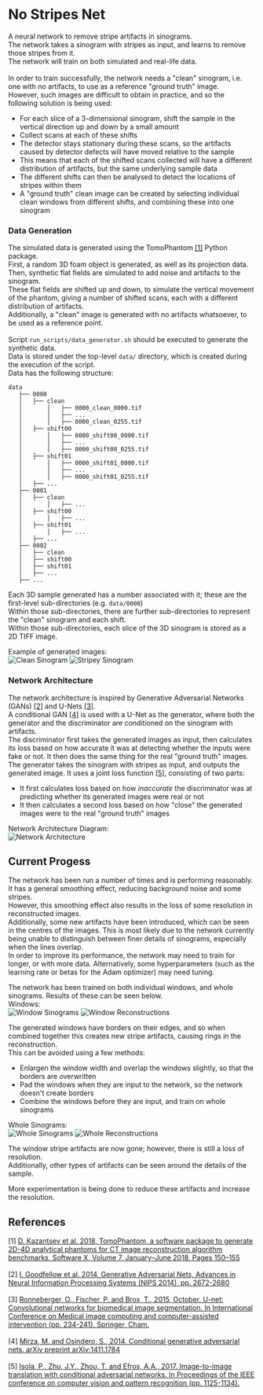 # No Stripes Net

A neural network to remove stripe artifacts in sinograms.<br>
The network takes a sinogram with stripes as input, and learns to remove those stripes from it.<br>
The network will train on both simulated and real-life data.<br>
<br>
In order to train successfully, the network needs a "clean" sinogram, i.e. one with no artifacts, to use as a reference "ground truth" image.<br>
However, such images are difficult to obtain in practice, and so the following solution is being used:<br>

- For each slice of a 3-dimensional sinogram, shift the sample in the vertical direction up and down by a small amount
- Collect scans at each of these shifts
- The detector stays stationary during these scans, so the artifacts caused by detector defects will have moved relative to the sample
- This means that each of the shifted scans collected will have a different distribution of artifacts, but the same underlying sample data
- The different shifts can then be analysed to detect the locations of stripes within them
- A "ground truth" clean image can be created by selecting individual clean windows from different shifts, and combining these into one sinogram<br>

### Data Generation

The simulated data is generated using the TomoPhantom [\[1\]](#references) Python package.<br>
First, a random 3D foam object is generated, as well as its projection data.<br>
Then, synthetic flat fields are simulated to add noise and artifacts to the sinogram.<br>
These flat fields are shifted up and down, to simulate the vertical movement of the phantom, giving a number of shifted scans, each with a different distribution of artifacts.<br>
Additionally, a "clean" image is generated with no artifacts whatsoever, to be used as a reference point.<br>
<br>
Script ```run_scripts/data_generator.sh``` should be executed to generate the synthetic data.<br>
Data is stored under the top-level ```data/``` directory, which is created during the execution of the script.<br>
Data has the following structure:
```
data
   ├── 0000
   │   ├── clean
   │       │   ├── 0000_clean_0000.tif
   │       │   ├── ... 
   │       │   ├── 0000_clean_0255.tif
   │   ├── shift00
   │       │   ├── 0000_shift00_0000.tif
   │       │   ├── ... 
   │       │   ├── 0000_shift00_0255.tif
   │   ├── shift01
   │       │   ├── 0000_shift01_0000.tif
   │       │   ├── ... 
   │       │   ├── 0000_shift01_0255.tif
   │   ├── ...
   ├── 0001
   │   ├── clean
   │       │   ├── ... 
   │   ├── shift00
   │       │   ├── ... 
   │   ├── shift01
   │       │   ├── ... 
   │   ├── ...
   ├── 0002
   │   ├── clean
   │   ├── shift00
   │   ├── shift01
   │   ├── ...
   ├── ...
```
Each 3D sample generated has a number associated with it; these are the first-level sub-directories (e.g. ```data/0000```)<br>
Within those sub-directories, there are further sub-directories to represent the "clean" sinogram and each shift.<br>
Within those sub-directories, each slice of the 3D sinogram is stored as a 2D TIFF image.<br>

Example of generated images:<br>
    ![Clean Sinogram](images/clean_sinogram.png)
    ![Stripey Sinogram](images/stripey_sinogram.png)

### Network Architecture

The network architecture is inspired by Generative Adversarial Networks (GANs) [\[2\]](#references) and U-Nets [\[3\]](#references).<br>
A conditional GAN [\[4\]](#references) is used with a U-Net as the generator, where both the generator and the discriminator are conditioned on the sinogram with artifacts.<br>
The discriminator first takes the generated images as input, then calculates its loss based on how accurate it was at detecting whether the inputs were fake or not. It then does the same thing for the real "ground truth" images.<br>
The generator takes the sinogram with stripes as input, and outputs the generated image.
It uses a joint loss function [\[5\]](#references), consisting of two parts:<br>

- It first calculates loss based on how *inaccurate* the discriminator was at predicting whether its generated images were real or not 
- It then calculates a second loss based on how "close" the generated images were to the real "ground truth" images<br>

 Network Architecture Diagram:<br>
    ![Network Architecture](images/architecture.png)
    
    
## Current Progess

The network has been run a number of times and is performing reasonably.<br>
It has a general smoothing effect, reducing background noise and some stripes.<br>
However, this smoothing effect also results in the loss of some resolution in reconstructed images.<br>
Additionally, some new artifacts have been introduced, which can be seen in the centres of the images.
This is most likely due to the network currently being unable to distinguish between finer details of sinograms,
especially when the lines overlap.<br>
In order to improve its performance, the network may need to train for longer, or with more data.
Alternatively, some hyperparameters (such as the learning rate or betas for the Adam optimizer) may need tuning.<br>

The network has been trained on both individual windows, and whole sinograms.
Results of these can be seen below.<br>
Windows:<br>
    ![Window Sinograms](images/sinogram_windows.png)
    ![Window Reconstructions](images/reconstruction_windows.png)

The generated windows have borders on their edges, and so when combined together this creates new stripe artifacts,
causing rings in the reconstruction.<br>
This can be avoided using a few methods:<br>
- Enlargen the window width and overlap the windows slightly, so that the borders are overwritten
- Pad the windows when they are input to the network, so the network doesn't create borders
- Combine the windows before they are input, and train on whole sinograms<br>

Whole Sinograms:<br>
    ![Whole Sinograms](images/sinograms.png)
    ![Whole Reconstructions](images/reconstructions.png)

The window stripe artifacts are now gone; however, there is still a loss of resolution.<br>
Additionally, other types of artifacts can be seen around the details of the sample.<br>

More experimentation is being done to reduce these artifacts and increase the resolution.


## References

[1] [D. Kazantsev et al. 2018, TomoPhantom, a software package to generate 2D-4D analytical phantoms for CT image reconstruction algorithm benchmarks, Software X, Volume 7, January–June 2018, Pages 150–155](https://doi.org/10.1016/j.softx.2018.05.003)
<br><br>
[2] [I. Goodfellow et al. 2014, Generative Adversarial Nets, Advances in Neural Information Processing Systems (NIPS 2014), pp. 2672-2680](https://doi.org/10.48550/arXiv.1406.2661)
<br><br>
[3] [Ronneberger, O., Fischer, P. and Brox, T., 2015, October. U-net: Convolutional networks for biomedical image segmentation. In International Conference on Medical image computing and computer-assisted intervention (pp. 234-241). Springer, Cham.](https://doi.org/10.48550/arXiv.1505.04597)
<br><br>
[4] [Mirza, M. and Osindero, S., 2014. Conditional generative adversarial nets. arXiv preprint arXiv:1411.1784](https://doi.org/10.48550/arXiv.1411.1784)
<br><br>
[5] [Isola, P., Zhu, J.Y., Zhou, T. and Efros, A.A., 2017. Image-to-image translation with conditional adversarial networks. In Proceedings of the IEEE conference on computer vision and pattern recognition (pp. 1125-1134).](https://doi.org/10.48550/arXiv.1611.07004)